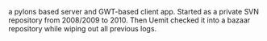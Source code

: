a pylons based server and GWT-based client app. Started as a private SVN repository from 2008/2009 to 2010. Then Uemit checked it into a bazaar repository while wiping out all previous logs.
